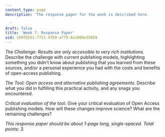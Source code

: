 ```yaml
---
content_type: page
description: 'The response paper for the week is described here.

  '
draft: false
title: 'Week 7: Response Paper'
uid: 169fb551-7751-47b9-af79-8a1866e35059
---
```

*The Challenge: Results are only accessible to very rich institutions.* Describe the challenge with current publishing models, highlighting something you didn't know about publishing that you learned from these sources, and/or a personal experience you had with the costs and benefits of open-access publishing.

*The Tool: Open access and alternative publishing agreements*. Describe what you did in fulfilling this practical activity, and any snags you encountered. 

*Critical evaluation of the tool.* Give your critical evaluation of Open Access publishing models. How will these changes improve science? What are the remaining challenges?

*This response paper should be about 1-page long, single-spaced. Total points: 3.*
